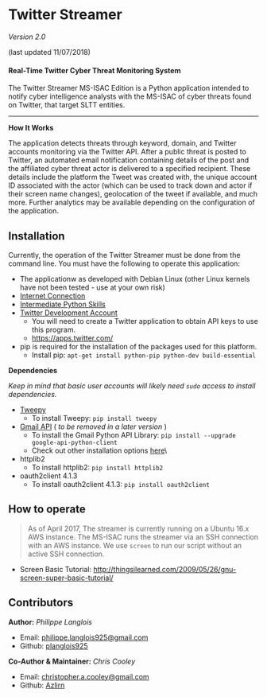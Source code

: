 Twitter Streamer
================
_Version 2.0_

(last updated 11/07/2018)

#### Real-Time Twitter Cyber Threat Monitoring System
The Twitter Streamer MS-ISAC Edition is a Python application intended to notify cyber intelligence analysts with the MS-ISAC of cyber threats found on Twitter, that target SLTT entities.

---

**How It Works**

The application detects threats through keyword, domain, and Twitter accounts monitoring via the Twitter API. After a public threat is posted to Twitter, an automated email notification containing details of the post and the affiliated cyber threat actor is delivered to a specified recipient. These details include the platform the Tweet was created with, the unique account ID associated with the actor (which can be used to track down and actor if their screen name changes), geolocation of the tweet if available, and much more. Further analytics may be available depending on the configuration of the application.

## Installation
Currently, the operation of the Twitter Streamer must be done from the command line.
You must have the following to operate this application:

* The applicationw as developed with Debian Linux (other Linux kernels have not been tested - use at your own risk)
* [Internet Connection](http://www.speedtest.net/)
* [Intermediate Python Skills](https://www.codecademy.com/learn/python)
* [Twitter Development Account](https://dev.twitter.com/)
    * You will need to create a Twitter application to obtain API keys to use this program. 
    * https://apps.twitter.com/
* pip is required for the installation of the packages used for this platform. 
    * Install pip: `apt-get install python-pip python-dev build-essential`

**Dependencies**

_Keep in mind that basic user accounts will likely need `sudo` access to install dependencies._

* [Tweepy](http://docs.tweepy.org/en/v3.6.0)
    * To install Tweepy:
    `pip install tweepy`
* [Gmail API](https://developers.google.com/gmail/api/quickstart/python) ( _to be removed in a later version_ )
     * To install the Gmail Python API Library:
     `pip install --upgrade google-api-python-client`
     * Check out other installation options [here](https://developers.google.com/api-client-library/python/start/installation)\
* httplib2
    * To install httplib2:
    `pip install httplib2`
* oauth2client 4.1.3
    * To install oauth2client 4.1.3:
    `pip install oauth2client`


## How to operate

>As of April 2017, The streamer is currently running on a Ubuntu 16.x AWS instance. The MS-ISAC runs the streamer via an SSH connection with an AWS instance.  We use `screen` to run our script without an active SSH connection. 

* Screen Basic Tutorial: http://thingsilearned.com/2009/05/26/gnu-screen-super-basic-tutorial/


## Contributors

**Author:** _Philippe Langlois_

* Email: philippe.langlois925@gmail.com
* Github: [planglois925](https://github.com/planglois925)

**Co-Author & Maintainer:** _Chris Cooley_

* Email: christopher.a.cooley@gmail.com
* Github: [Azlirn](https://github.com/Azlirn)